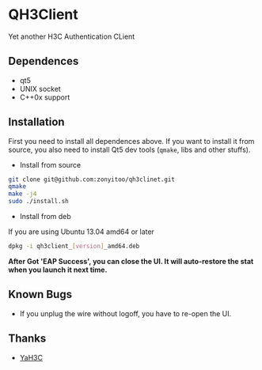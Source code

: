 # QH3Client
Yet another H3C Authentication CLient

## Dependences

* qt5
* UNIX socket
* C++0x support

## Installation

First you need to install all dependences above. If you want to install it from source, you also need to install Qt5 dev tools (`qmake`, libs and other stuffs).

* Install from source

```bash
git clone git@github.com:zonyitoo/qh3clinet.git
qmake
make -j4
sudo ./install.sh
```

* Install from deb

If you are using Ubuntu 13.04 amd64 or later

```bash
dpkg -i qh3client_[version]_amd64.deb
```

**After Got 'EAP Success', you can close the UI. It will auto-restore the stat when you launch it next time.**

## Known Bugs

* If you unplug the wire without logoff, you have to re-open the UI.

## Thanks

* [YaH3C](git@github.com:humiaozuzu/YaH3C.git)
